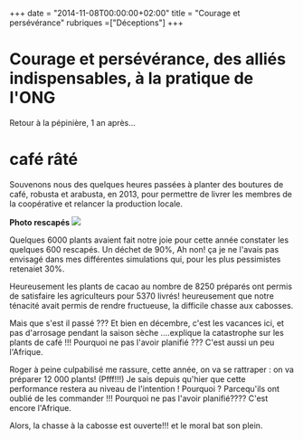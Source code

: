 +++
date = "2014-11-08T00:00:00+02:00"
title = "Courage et persévérance"
rubriques =["Déceptions"]
+++
# Courage et persévérance, des alliés indispensables, à la pratique de l'ONG #

Retour à la pépinière, 1 an après... 

# café râté #

Souvenons nous des quelques heures passées à planter des boutures de café, robusta et arabusta, en 2013, pour permettre de livrer les membres de la coopérative et relancer la production locale.

**Photo rescapés**
![](/les-rescapes.jpg)

Quelques 6000 plants avaient fait notre joie pour cette année constater les quelques 600 rescapés. Un déchet de 90%, Ah non! ça je ne l'avais pas envisagé dans mes différentes simulations qui, pour les plus pessimistes retenaiet 30%.

Heureusement les plants de cacao au nombre de 8250 préparés ont permis de satisfaire les agriculteurs pour 5370 livrés! heureusement que notre ténacité avait permis de rendre fructueuse, la difficile chasse aux cabosses.

Mais que s'est il passé ??? Et bien en décembre, c'est les vacances ici, et pas d'arrosage pendant la saison sèche ....explique la catastrophe sur les plants de café !!! Pourquoi ne pas l'avoir planifié ??? C'est aussi un peu l'Afrique.

Roger à peine culpabilisé me rassure, cette année, on va se rattraper : on va préparer 12 000 plants! (Pfff!!!)
Je sais depuis qu'hier que cette performance restera au niveau de l'intention ! Pourquoi ?
Parcequ'ils ont oublié de les commander !!! Pourquoi ne pas l'avoir planifié???? C'est encore l'Afrique.

Alors, la chasse à la cabosse est ouverte!!! et le moral bat son plein.